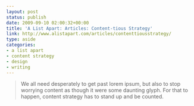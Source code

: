 ```yaml
---
layout: post
status: publish
date: 2009-09-10 02:00:32+00:00
title: 'A List Apart: Articles: Content-tious Strategy'
link: http://www.alistapart.com/articles/contenttiousstrategy/
type: aside
categories:
- a list apart
- content strategy
- design
- writing
---
```


> We all need desperately to get past lorem ipsum, but also to stop worrying content as though it were some daunting glyph. For that to happen, content strategy has to stand up and be counted.
